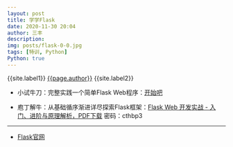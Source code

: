 ```yaml
---
layout: post
title: 学学Flask
date: 2020-11-30 20:04
author: 三丰
description:
img: posts/flask-0-0.jpg
tags: [特训, Python]
Python: true
---
```

{{site.label1}} <a href="/about">{{page.author}}</a> {{site.label2}}

- 小试牛刀：完整实践一个简单Flask Web程序：[开始吧](https://read.helloflask.com)

- 庖丁解牛：从基础循序渐进详尽探索Flask框架：[Flask Web 开发实战 - 入门、进阶与原理解析，PDF下载](https://share.weiyun.com/5h4ce8wG) 密码：cthbp3


***
- [Flask官网](https://flask.palletsprojects.com/en/1.1.x/)
